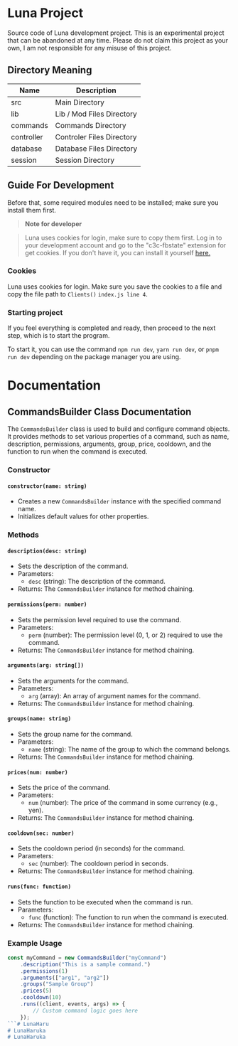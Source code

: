 # Luna Project
Source code of Luna development project. This is an experimental project that can be abandoned at any time. Please do not claim this project as your own, I am not responsible for any misuse of this project.

## Directory Meaning


| Name | Description|
|------|------------|
| src | Main Directory|
| lib | Lib / Mod Files Directory |
| commands | Commands Directory |
| controller | Controler Files Directory |
| database | Database Files Directory |
| session | Session Directory |

## Guide For Development

Before that, some required modules need to be installed; make sure you install them first.

> **Note for developer**

> Luna uses cookies for login, make sure to copy them first. Log in to your development account and go to the "c3c-fbstate" extension for get cookies. If you don't have it, you can install it yourself [here.](https://github.com/c3cbot/c3c-fbstate)

### Cookies

Luna uses cookies for login. Make sure you save the cookies to a file and copy the file path to `Clients()` `index.js line 4`.

### Starting project

If you feel everything is completed and ready, then proceed to the next step, which is to start the program.

To start it, you can use the command `npm run dev`, `yarn run dev`, or `pnpm run dev` depending on the package manager you are using.


# Documentation

## CommandsBuilder Class Documentation

The `CommandsBuilder` class is used to build and configure command objects. It provides methods to set various properties of a command, such as name, description, permissions, arguments, group, price, cooldown, and the function to run when the command is executed.

### Constructor

#### `constructor(name: string)`

- Creates a new `CommandsBuilder` instance with the specified command name.
- Initializes default values for other properties.

### Methods

#### `description(desc: string)`

- Sets the description of the command.
- Parameters:
  - `desc` (string): The description of the command.
- Returns: The `CommandsBuilder` instance for method chaining.

#### `permissions(perm: number)`

- Sets the permission level required to use the command.
- Parameters:
  - `perm` (number): The permission level (0, 1, or 2) required to use the command.
- Returns: The `CommandsBuilder` instance for method chaining.

#### `arguments(arg: string[])`

- Sets the arguments for the command.
- Parameters:
  - `arg` (array): An array of argument names for the command.
- Returns: The `CommandsBuilder` instance for method chaining.

#### `groups(name: string)`

- Sets the group name for the command.
- Parameters:
  - `name` (string): The name of the group to which the command belongs.
- Returns: The `CommandsBuilder` instance for method chaining.

#### `prices(num: number)`

- Sets the price of the command.
- Parameters:
  - `num` (number): The price of the command in some currency (e.g., yen).
- Returns: The `CommandsBuilder` instance for method chaining.

#### `cooldown(sec: number)`

- Sets the cooldown period (in seconds) for the command.
- Parameters:
  - `sec` (number): The cooldown period in seconds.
- Returns: The `CommandsBuilder` instance for method chaining.

#### `runs(func: function)`

- Sets the function to be executed when the command is run.
- Parameters:
  - `func` (function): The function to run when the command is executed.
- Returns: The `CommandsBuilder` instance for method chaining.

### Example Usage

```javascript
const myCommand = new CommandsBuilder("myCommand")
    .description("This is a sample command.")
    .permissions(1)
    .arguments(["arg1", "arg2"])
    .groups("Sample Group")
    .prices(5)
    .cooldown(10)
    .runs((client, events, args) => {
        // Custom command logic goes here
    });
```# LunaHaru
# LunaHaruka
# LunaHaruka
